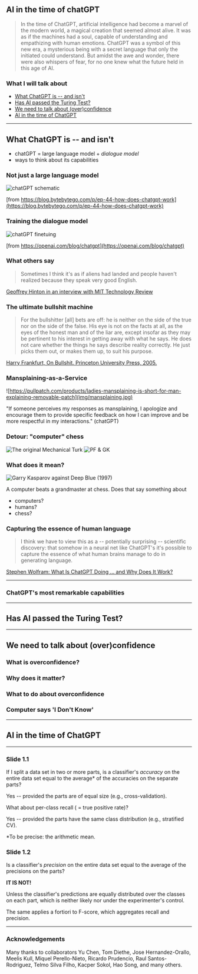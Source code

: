 ## AI in the time of chatGPT

> In the time of ChatGPT, artificial intelligence had become a marvel of the modern world, a magical creation that seemed almost alive. It was as if the machines had a soul, capable of understanding and empathizing with human emotions. ChatGPT was a symbol of this new era, a mysterious being with a secret language that only the initiated could understand. But amidst the awe and wonder, there were also whispers of fear, for no one knew what the future held in this age of AI.


### What I will talk about

- [What ChatGPT is -- and isn't](#/2)
- [Has AI passed the Turing Test?](#/3)
- [We need to talk about (over)confidence](#/4)
- [AI in the time of ChatGPT](#/5)

<!--
ChatGPT makes mistakes with reasoning and arithmetic. But the surprising thing is it can do reasoning and arithmetic at all. This is somehow teased out of the language data. 
While reasoning, arithmetic and many other are emergent capabilities, this doesn't mean that they can be achieved perfectly by every larger LMs. 
Putting linguistic elements together in surprising and potentially novel ways is the essence of language, so "hallucination" shouldn't come as a surprise. "Generate something that looks like a URL/literature reference etc." This exemplifies the need for fact-checking (easy in the case of URLs). 
Achievements on "human" tasks have three ingredients: machine, human, task. E.g. Deep Blue, Kasparov, chess; AlphaGo, Lee Se Dong, Go. Conclusions should involve the triple: e.g., chess is more suited to algorithmic treatment than we thought. 
Games like chess and Go have emerged at a sweet spot: it can be played by children, but only few can play it really well. 
Nobody is surprised if the world champion mental calculation is beaten by a computer; or if the world champion road cycling is beaten by a motorbike. 
(something about models as a commodity)
(DNNs' modular design make them particularly suitable for finetuning and transfer learning)
(something about neuro-symbolic AI?)

Foster: these systems are designed to make stuff up
-->

----

## What ChatGPT is -- and isn't

- chatGPT = large language model + *dialogue model*
- ways to think about its capabilities


### Not just a large language model

![chatGPT schematic](img/chatGPT.jpg)<!-- .element  height="80%" width="80%" -->

[from https://blog.bytebytego.com/p/ep-44-how-does-chatgpt-work](https://blog.bytebytego.com/p/ep-44-how-does-chatgpt-work)


### Training the dialogue model

![chatGPT finetuing](img/finetuning.jpg)<!-- .element  height="80%" width="80%" -->

[from https://openai.com/blog/chatgpt](https://openai.com/blog/chatgpt)


### What others say

> Sometimes I think it's as if aliens had landed and people haven't realized because they speak very good English.

[Geoffrey Hinton in an interview with MIT Technology Review](https://www.technologyreview.com/2023/05/02/1072528/geoffrey-hinton-google-why-scared-ai/)


### The ultimate bullshit machine

> For the bullshitter [all] bets are off: he is neither on the side of the true nor on the side of the false. His eye is not on the facts at all, as the eyes of the honest man and of the liar are, except insofar as they may be pertinent
to his interest in getting away with what he says. He does not care whether the things he says describe reality correctly. He just picks them out, or makes them up, to suit his purpose.

[Harry Frankfurt, On Bullshit. Princeton University Press, 2005.](https://press.princeton.edu/books/hardcover/9780691122946/on-bullshit)


### Mansplaining-as-a-Service

![https://pullpatch.com/products/ladies-mansplaining-is-short-for-man-explaining-removable-patch](img/mansplaining.jpg)<!-- .element align="right" height="35%" width="35%" -->

"If someone perceives my responses as mansplaining, I apologize and encourage them to provide specific feedback on how I can improve and be more respectful in my interactions." (chatGPT)


### Detour: "computer" chess

![The original Mechanical Turk](img/MechanicalTurk.jpg)<!-- .element align="left" height="30%" width="30%" -->
![PF & GK](img/kasparov.jpg)<!-- .element align="right" height="50%" width="50%" -->


### What does it mean?

![Garry Kasparov against Deep Blue (1997)](img/DeepBlue.jpg)<!-- .element align="right" height="35%" width="35%" -->

A computer beats a grandmaster at chess. 
Does that say something about
- computers? <!-- .element: class="fragment" -->
- humans? <!-- .element: class="fragment" -->
- chess? <!-- .element: class="fragment" -->


### Capturing the essence of human language

> I think we have to view this as a -- potentially surprising -- scientific discovery: that somehow in a neural net like ChatGPT's it's possible to capture the essence of what human brains manage to do in generating language.

[Stephen Wolfram: What Is ChatGPT Doing ... and Why Does It Work?](https://writings.stephenwolfram.com/2023/02/what-is-chatgpt-doing-and-why-does-it-work/)

----

### ChatGPT's most remarkable capabilities

----

## Has AI passed the Turing Test?

----

## We need to talk about (over)confidence


### What is overconfidence? 


### Why does it matter? 


### What to do about overconfidence


### Computer says 'I Don't Know'

----

## AI in the time of ChatGPT

----

### Slide 1.1

If I split a data set in two or more parts, is a classifier's *accuracy* on the entire data set equal to the average* of the accuracies on the separate parts? 

Yes -- provided the parts are of equal size (e.g., cross-validation).  <!-- .element: class="fragment" -->

What about per-class recall ( = true positive rate)?  <!-- .element: class="fragment" -->

Yes -- provided the parts have the same class distribution (e.g., stratified CV). <!-- .element: class="fragment" -->

*To be precise: the arithmetic mean. 


### Slide 1.2

Is a classifier's *precision* on the entire data set equal to the average of the precisions on the parts? 

**IT IS NOT!**  <!-- .element: class="fragment" -->

Unless the classifier's predictions are equally distributed over the classes on each part, which is neither likely nor under the experimenter's control.  <!-- .element: class="fragment" -->

The same applies a fortiori to F-score, which aggregates recall and precision.  <!-- .element: class="fragment" -->

----


### Acknowledgements

Many thanks to collaborators Yu Chen, Tom Diethe, Jose Hernandez-Orallo, Meelis Kull, Miquel Perello-Nieto, Ricardo Prudencio, Raul Santos-Rodriguez, Telmo Silva Filho, Kacper Sokol, Hao Song, and many others. 

<!--
## Section 2

Perhaps surprisingly, there doesn't seem to be a definitive framework to link all these concepts together.

We'll look at it from a few perspectives:

- [Levels of measurement](#/2/1)
- [The physics perspective](#/2/6)
- [The computer science perspective](#/2/9)


## Slide 2.1

asdfasdf

----

## Concluding remarks

Proper treatment of performance evaluation in data science and AI requires a sophisticated **measurement framework** with the following components:
- *Coherent types and meta-data* for the observable performance indicators;
- *Latent-variable models* for the unobservable performance indicators of interest;
- *Causal models* to allow for counterfactual reasoning.
-->